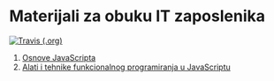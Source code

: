 # Materijali za obuku IT zaposlenika

[![Travis (.org)](https://img.shields.io/travis/adriatichr/training.svg?style=flat-square)](https://travis-ci.org/adriatichr/training)

1. [Osnove JavaScripta](/basics.md)
2. [Alati i tehnike funkcionalnog programiranja u JavaScriptu](/functional-programming.md)
